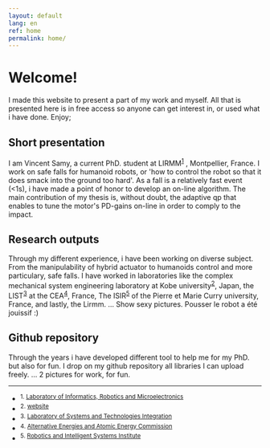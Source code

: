 ```yaml
---
layout: default
lang: en
ref: home
permalink: home/
---
```


# Welcome!
I made this website to present a part of my work and myself.
All that is presented here is in free access so anyone can get interest in, or used what i have done. Enjoy;

## Short presentation
I am Vincent Samy, a current PhD. student at LIRMM<sup><a href="#ft1">1</a></sup> , Montpellier, France.
I work on safe falls for humanoid robots, or 'how to control the robot so that it does smack into the ground too hard'.
As a fall is a relatively fast event (<1s), i have made a point of honor to develop an on-line algorithm.
The main contribution of my thesis is, without doubt, the adaptive qp that enables to tune the motor's PD-gains on-line in order to comply to the impact.

## Research outputs
Through my different experience, i have been working on diverse subject.
From the manipulability of hybrid actuator to humanoids control and more particulary, safe falls. I have worked in laboratories like the complex mechanical system engineering laboratory at Kobe university<sup><a href="#ft2">2</a></sup>, Japan, the LIST<sup><a href="#ft3">3</a></sup> at the CEA<sup><a href="#ft4">4</a></sup>, France, The ISIR<sup><a href="#ft5">5</a></sup> of the Pierre et Marie Curry university, France, and lastly, the Lirmm.
... Show sexy pictures. Pousser le robot a été jouissif :)

## Github repository
Through the years i have developed different tool to help me for my PhD. but also for fun.
I drop on my github repository all libraries I can upload freely.
... 2 pictures for work, for fun.



<hr>
<ul>
    <li><sup id="ft1">1. <a href="http://www.lirmm.fr/lirmm_eng">Laboratory of Informatics, Robotics and Microelectronics</a></sup></li>
    <li><sup id="ft2">2. <a target="_blank" href="http://www.research.kobe-u.ac.jp/eng-complex/index-e.html">website</a></sup></li>
    <li><sup id="ft3">3. <a target="_blank" href="http://www-list.cea.fr">
    Laboratory of Systems and Technologies Integration</a></sup></li>
    <li><sup id="ft4">4. <a target="_blank" href="http://www.cea.fr">Alternative Energies and Atomic Energy Commission</a></sup></li>
    <li><sup id="ft5">5. <a target="_blank" href="http://www.isir.upmc.fr">Robotics and Intelligent Systems Institute</a></sup></li>
</ul>